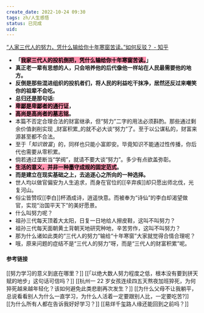 ```yaml
---
create_date: 2022-10-24 09:30
tags: zh/人生感悟
status: 已完成 
uid: 
---
```



[“人家三代人的努力，凭什么输给你十年寒窗苦读。”如何反驳？ - 知乎](https://www.zhihu.com/question/546129829/answer/2602419044)

- **「<mark style="background: #FF5582A6;">我家三代人的投机倒把，凭什么输给你十年寒窗苦读。</mark>」**
- **真正老一辈有思想的人，只会培养他的后代像他一样站在人民最需要他的地方。**
- **反倒是那些混进组织的投机者们，将人民的利益吃干抹净，居然还反过来嘲笑你的祖辈不会吃。**
- **总归还是那句话:**
- **<mark style="background: #FF5582A6;">卑鄙是卑鄙者的通行证</mark>，**
- **<mark style="background: #FF5582A6;">高尚是高尚者的墓志铭</mark>。**
- 本篇不否定合理合法的财富继承，但“努力”二字的用法必须斟酌。那些通过剩余价值剥削实现 _财富积累_的就不必大谈“努力”了。至于以公谋私的，财富来源甚至都不合法。
- 至于「_知识致富_」的，同样也只能小富即安。毕竟知识不能通过性传播，你后代也需要从零积累。
- 倘若通过垄断当“学阀”，就请不要大谈“努力”。多少有点欲盖弥彰。
- **<mark style="background: #FF5582A6;">生活的意义，并非一种墨守成规的固定范式</mark>。**
- **而是建立在现实基础之上，去追逐心之所向的一种选择。**
- 世人均以做官偏安为人生追求，而身在官位的[[辛弃疾]]却只愿出师北伐，光复河山。
- 俗尘皆赞叹[[李白]]杯酒成诗，逍遥快意。而被奉为“诗仙”的李白却渴望做官，实现“治国平天下”的美好愿景。
- 什么叫努力呢？
- 祖孙三代每天顶着大太阳，日复一日地给人擦皮鞋，这叫不叫努力？
- 祖孙三代每天面朝黄土背朝天地研究种地，辛苦劳作，这叫不叫努力？
- 那为什么诸如此类的“三代人的努力”输给“十年寒窗”大家就觉得合情合理呢？
- 哦，原来问题的症结不是“三代人的努力”呀，而是“三代人的财富积累”呢。

#### 参考链接
[[努力学习的意义到底在哪里？]]
[[「以绝大数人努力程度之低，根本没有要到拼天赋的地步」这句话可信吗？]]
[[杭州一 22 岁女孩连续四五天熬夜加班猝死，为何猝死越来越年轻化？该如何避免此类悲剧再次发生？]]
[[为什么父母不让我躺平，总说看看别人为什么一直学习，为什么人活着一定要跟别人比，一定要吃苦?]]
[[为什么所有人都在告诉我好好学习？]]
[[易烊千玺路人缘还能回到之前吗？]]